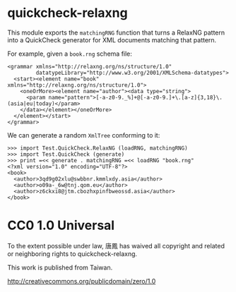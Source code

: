 quickcheck-relaxng
================

This module exports the `matchingRNG` function that turns a RelaxNG pattern
into a QuickCheck generator for XML documents matching that pattern.

For example, given a `book.rng` schema file:

    <grammar xmlns="http://relaxng.org/ns/structure/1.0"
             datatypeLibrary="http://www.w3.org/2001/XMLSchema-datatypes">
      <start><element name="book" xmlns="http://relaxng.org/ns/structure/1.0">
        <oneOrMore><element name="author"><data type="string">
          <param name="pattern">[-a-z0-9._%]+@[-a-z0-9.]+\.[a-z]{3,18}\.(asia|eu|today)</param>
        </data></element></oneOrMore>
      </element></start>
    </grammar>

We can generate a random `XmlTree` conforming to it:

    >>> import Test.QuickCheck.RelaxNG (loadRNG, matchingRNG)
    >>> import Test.QuickCheck (generate)
    >>> print =<< generate . matchingRNG =<< loadRNG "book.rng"
    <?xml version="1.0" encoding="UTF-8"?>
    <book>
      <author>3qd9g02xlu@swbbnr.kmmlxdy.asia</author>
      <author>o09a-_6w@tnj.qom.eu</author>
      <author>z6ckxi8@jtm.cbozhxpinfbweossd.asia</author>
    </book>

# CC0 1.0 Universal

To the extent possible under law, 唐鳳 has waived all copyright
and related or neighboring rights to quickcheck-relaxng.

This work is published from Taiwan.

http://creativecommons.org/publicdomain/zero/1.0
